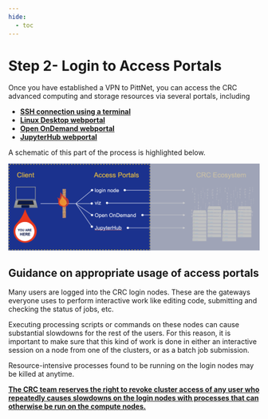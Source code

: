 ```yaml
---
hide:
  - toc
---
```


# Step 2- Login to Access Portals

Once you have established a VPN to PittNet, you can access the CRC advanced computing and storage resources via
several portals, including

* [**SSH connection using a terminal**](../terminal.md)
* [**Linux Desktop webportal**](../viz.md)
* [**Open OnDemand webportal**](../open-ondemand)
* [**JupyterHub webportal**](../jupyter-hub)

A schematic of this part of the process is highlighted below.

![GETTING-STARTED-MAP](../../_assets/img/getting-started/getting-started-step-2.png)

## Guidance on appropriate usage of access portals

Many users are logged into the CRC login nodes. These are the gateways everyone uses to perform interactive 
work like editing code, submitting and checking the status of jobs, etc.

Executing processing scripts or commands on these nodes can cause substantial slowdowns for the rest of the users. 
For this reason, it is important to make sure that this kind of work is done in either an interactive session on a node 
from one of the clusters, or as a batch job submission.

Resource-intensive processes found to be running on the login nodes may be killed at anytime.

<ins>**The CRC team reserves the right to revoke cluster access of any user who repeatedly causes slowdowns on the login 
nodes with processes that can otherwise be run on the compute nodes.**</ins>
